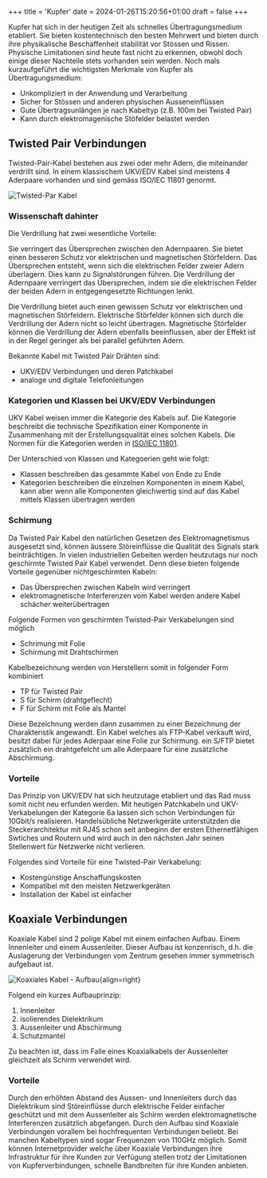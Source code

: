 +++
title = 'Kupfer'
date = 2024-01-26T15:20:56+01:00
draft = false
+++

Kupfer hat sich in der heutigen Zeit als schnelles Übertragungsmedium etabliert. Sie bieten kostentechnisch den besten Mehrwert und bieten durch ihre physikalische Beschaffenheit stabilität vor Stössen und Rissen. Physische Limitationen sind heute fast nicht zu erkennen, obwohl doch einige dieser Nachteile stets vorhanden sein werden. Noch mals kurzaufgeführt die wichtigsten Merkmale von Kupfer als Übertragungsmedium:

- Unkompliziert in der Anwendung und Verarbeitung
- Sicher for Stössen und anderen physischen Ausseneinflüssen
- Gute Übertragsunlängen je nach Kabeltyp (z.B. 100m bei Twisted Pair)
- Kann durch elektromagenische Stöfelder belastet werden

## Twisted Pair Verbindungen

Twisted-Pair-Kabel bestehen aus zwei oder mehr Adern, die miteinander verdrillt sind. In einem klassischem UKV/EDV Kabel sind meistens 4 Aderpaare vorhanden und sind gemäss ISO/IEC 11801 genormt.

![Twisted-Par Kabel](https://cdn.shopify.com/s/files/1/1268/5407/files/Balanced_Twsited_Pair_Cable.jpg?v=1572455526)

### Wissenschaft dahinter

Die Verdrillung hat zwei wesentliche Vorteile:

Sie verringert das Übersprechen zwischen den Adernpaaren.
Sie bietet einen besseren Schutz vor elektrischen und magnetischen Störfeldern.
Das Übersprechen entsteht, wenn sich die elektrischen Felder zweier Adern überlagern. Dies kann zu Signalstörungen führen. Die Verdrillung der Adernpaare verringert das Übersprechen, indem sie die elektrischen Felder der beiden Adern in entgegengesetzte Richtungen lenkt.

Die Verdrillung bietet auch einen gewissen Schutz vor elektrischen und magnetischen Störfeldern. Elektrische Störfelder können sich durch die Verdrillung der Adern nicht so leicht übertragen. Magnetische Störfelder können die Verdrillung der Adern ebenfalls beeinflussen, aber der Effekt ist in der Regel geringer als bei parallel geführten Adern.

Bekannte Kabel mit Twisted Pair Drähten sind:

- UKV/EDV Verbindungen und deren Patchkabel
- analoge und digitale Telefonleitungen

### Kategorien und Klassen bei UKV/EDV Verbindungen

UKV Kabel weisen immer die Kategorie des Kabels auf. Die Kategorie beschreibt die technische Spezifikation einer Komponente in Zusammenhang mit der Erstellungsqualität eines solchen Kabels. Die Normen für die Kategorien werden in [ISO/IEC 11801](https://fr.wikipedia.org/wiki/ISO/IEC_11801).

Der Unterschied von Klassen und Kategoerien geht wie folgt:

- Klassen beschreiben das gesammte Kabel von Ende zu Ende
- Kategorien beschreiben die einzelnen Komponenten in einem Kabel, kann aber wenn alle Komponenten gleichwertig sind auf das Kabel mittels Klassen übertragen werden

### Schirmung

Da Twisted Pair Kabel den natürlichen Gesetzen des Elektromagnetismus ausgesetzt sind, können äussere Störeinflüsse die Qualität des Signals stark beinträchtigen. In vielen industriellen Gebeiten werden heutzutags nur noch geschirmte Twisted Pair Kabel verwendet. Denn diese bieten folgende Vorteile gegenüber nichtgeschirmten Kabeln:

- Das Übersprechen zwischen Kabeln wird verringert
- elektromagnetische Interferenzen vom Kabel werden andere Kabel schächer weiterübertragen

Folgende Formen von geschirmten Twisted-Pair Verkabelungen sind möglich

- Schrimung mit Folie
- Schirmung mit Drahtschirmen

Kabelbezeichnung werden von Herstellern somit in folgender Form kombiniert

- TP für Twisted Pair
- S für Schirm (drahtgeflecht)
- F für Schirm mit Folie als Mantel

Diese Bezeichnung werden dann zusammen zu einer Bezeichnung der Charakteristik angewandt. Ein Kabel welches als FTP-Kabel verkauft wird, besitzt dabei für jedes Aderpaar eine Folie zur Schirmung. ein S/FTP bietet zusätzlich ein drahtgefelcht um alle Aderpaare für eine zusätzliche Abschirmung.

### Vorteile

Das Prinzip von UKV/EDV hat sich heutzutage etabliert und das Rad muss somit nicht neu erfunden werden. Mit heutigen Patchkabeln und UKV-Verkabelungen der Kategorie 6a lassen sich schon Verbindungen für 10Gbit/s realisieren. Handelsübliche Netzwerkgeräte unterstützden die Steckerarchitektur mit RJ45 schon seit anbeginn der ersten Ethernetfähigen Swtiches und Routern und wird auch in den nächsten Jahr seinen Stellenwert für Netzwerke nicht verlieren.

Folgendes sind Vorteile für eine Twisted-Pair Verkabelung:

- Kostengünstige Anschaffungskosten
- Kompatibel mit den meisten Netzwerkgeräten
- Installation der Kabel ist einfacher

## Koaxiale Verbindungen

Koaxiale Kabel sind 2 polige Kabel mit einem einfachen Aufbau. Einem Innenleiter und einem Aussenleiter. Dieser Aufbau ist konzenrisch, d.h. die Auslagerung der Verbindungen vom Zentrum gesehen immer symmetrisch aufgebaut ist.

![Koaxiales Kabel - Aufbau](https://upload.wikimedia.org/wikipedia/commons/thumb/7/7c/Coaxial_cable_cutaway_new.svg/330px-Coaxial_cable_cutaway_new.svg.png){align=right}

Folgend ein kurzes Aufbauprinzip:

1. Innenleiter
2. isolierendes Dielektrikum
3. Aussenleiter und Abschirmung
4. Schutzmantel

Zu beachten ist, dass im Falle eines Koaxialkabels der Aussenleiter gleichzeit als Schirm verwendet wird.

### Vorteile

Durch den erhöhten Abstand des Aussen- und Innenleiters durch das Dielektrikum sind Störeinflüsse durch elektrische Felder einfacher geschützt und mit dem Aussenleiter als Schirm werden elektromagnetische Interferenzen zusätzlich abgefangen. Durch den Aufbau sind Koaxiale Verbindungen vorallem bei hochfrequenten Verbindungen beliebt. Bei manchen Kabeltypen sind sogar Frequenzen von 110GHz möglich. Somit können Internetprovider welche über Koaxiale Verbindungen ihre Infrastruktur für ihre Kunden zur Verfügung stellen trotz der Limitationen von Kupferverbindungen, schnelle Bandbreiten für ihre Kunden anbieten.
